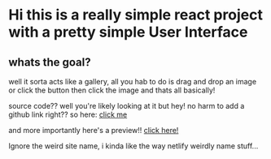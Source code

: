 # Hi this is a really simple react project with a pretty simple User Interface
## whats the goal?
well it sorta acts like a gallery, all you hab to do is drag and drop an image or click the button then click the image and thats all basically!

source code?? well you're likely looking at it but hey! no harm to add a github link right?? so here: [click me](https://)

and more importantly here's a preview!! [click here!](https://)

Ignore the weird site name, i kinda like the way netlify weirdly name stuff...